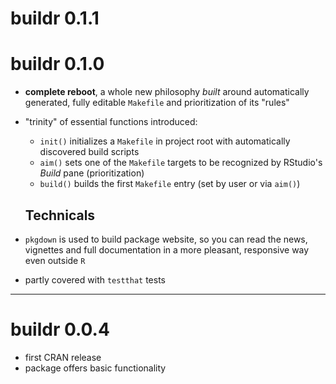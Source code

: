 # buildr 0.1.1

# buildr 0.1.0

-   **complete reboot**, a whole new philosophy *built* around automatically generated, fully editable `Makefile` and prioritization of its "rules"

-   "trinity" of essential functions introduced:

    -   `init()` initializes a `Makefile` in project root with automatically discovered build scripts
    -   `aim()` sets one of the `Makefile` targets to be recognized by RStudio's *Build* pane (prioritization)
    -   `build()` builds the first `Makefile` entry (set by user or via `aim()`)

    ## Technicals

-   `pkgdown` is used to build package website, so you can read the news, vignettes and full documentation in a more pleasant, responsive way even outside `R`

-   partly covered with `testthat` tests

------------------------------------------------------------------------

# buildr 0.0.4

-   first CRAN release
-   package offers basic functionality
